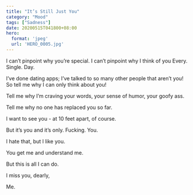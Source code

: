 ```yaml
---
title: "It’s Still Just You"
category: "Mood"
tags: ["Sadness"]
date: 20200515T041800+08:00
hero:
  format: 'jpeg'
  url: 'HERO_0005.jpg'
---
```

I can’t pinpoint why you’re special. I can’t pinpoint why I think of you Every. Single. Day.

I’ve done dating apps; I’ve talked to so many other people that aren’t you! So tell me why I can only think about you!

Tell me why I’m craving your words, your sense of humor, your goofy ass.

Tell me why no one has replaced you so far.

I want to see you - at 10 feet apart, of course.

But it’s you and it’s only. Fucking. You.

I hate that, but I like you.

You get me and understand me.

But this is all I can do.

I miss you, dearly,

Me.
